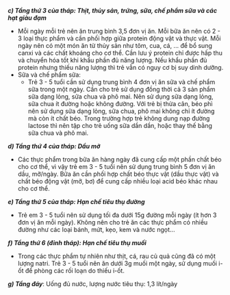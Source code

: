 ***c) Tầng thứ 3 của tháp: Thịt, thủy sản, trứng, sữa, chế phẩm sữa và các hạt giàu đạm***
- Mỗi ngày mỗi trẻ nên ăn trung bình 3,5 đơn vị ăn. Mỗi bữa ăn nên có 2 - 3 loại thực phẩm và cần phối hợp giữa protein động vật và thực vật. Mỗi ngày nên có một món ăn từ thủy sản như tôm, cua, cá, ... để bổ sung canxi và các chất khoáng cho cơ thể. Cần lưu ý protein chỉ được hấp thu và chuyển hóa tốt khi khẩu phần đủ năng lượng. Nếu khẩu phần đủ protein nhưng thiếu năng lượng thì trẻ vẫn có nguy cơ bị suy dinh dưỡng.
- Sữa và chế phẩm sữa:
    - Trẻ 3 - 5 tuổi cần sử dụng trung bình 4 đơn vị ăn sữa và chế phẩm sữa trong một ngày. Cần cho trẻ sử dụng đồng thời cả 3 sản phẩm sữa dạng lỏng, sữa chua và phô mai. Nên sử dụng sữa dạng lỏng, sữa chua ít đường hoặc không đường. Với trẻ bị thừa cân, béo phì nên sử dụng sữa dạng lỏng, sữa chua, phô mai không chỉ ít đường mà còn ít chất béo. Trong trường hợp trẻ không dung nạp đường lactose thì nên tập cho trẻ uống sữa dần dần, hoặc thay thế bằng sữa chua và phô mai.

***d) Tầng thứ 4 của tháp: Dầu mỡ***
- Các thực phẩm trong bữa ăn hàng ngày đã cung cấp một phần chất béo cho cơ thể, vì vậy trẻ em 3 - 5 tuổi nên sử dụng trung bình 5 đơn vị ăn dầu, mỡ/ngày. Bữa ăn cần phối hợp chất béo thực vật (dầu thực vật) và chất béo động vật (mỡ, bơ) để cung cấp nhiều loại acid béo khác nhau cho cơ thể.

***e) Tầng thứ 5 của tháp: Hạn chế tiêu thụ đường***
- Trẻ em 3 - 5 tuổi nên sử dụng tối đa dưới 15g đường mỗi ngày (ít hơn 3 đơn vị ăn mỗi ngày). Không nên cho trẻ ăn các thực phẩm có nhiều đường như các loại bánh, mứt, kẹo, kem và nước ngọt...

***f) Tầng thứ 6 (đỉnh tháp): Hạn chế tiêu thụ muối***
- Trong các thực phẩm tự nhiên như thịt, cá, rau củ quả cũng đã có một lượng natri. Trẻ 3 - 5 tuổi nên ăn dưới 3g muối một ngày, sử dụng muối i-ốt để phòng các rối loạn do thiếu i-ốt.

***g) Tầng đáy***: Uống đủ nước, lượng nước tiêu thụ: 1,3 lít/ngày